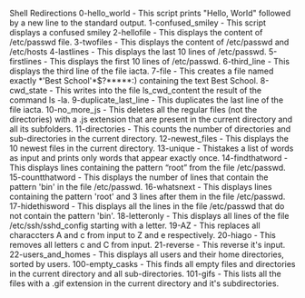 Shell Redirections
0-hello_world - This script prints "Hello, World" followed by a new line to the standard output.
1-confused_smiley - This script displays a confused smiley
2-hellofile - This displays the content of /etc/passwd file.
3-twofiles - This displays the content of /etc/passwd and /etc/hosts
4-lastlines - This displays the last 10 lines of /etc/passwd.
5-firstlines - This displays the first 10 lines of /etc/passwd.
6-third_line - This displays the third line of the file iacta.
7-file - This creates a file named exactly \*\'Best School\'\*$\?\*\*\*\*\*:) containing the text Best School.
8-cwd_state - This writes into the file ls_cwd_content the result of the command ls -la.
9-duplicate_last_line - This duplicates the last line of the file iacta.
10-no_more_js - This deletes all the regular files (not the directories) with a .js extension that are present in the current directory and all its subfolders.
11-directories - This counts the number of directories and sub-directories in the current directory.
12-newest_files - This displays the 10 newest files in the current directory.
13-unique - Thistakes a list of words as input and prints only words that appear exactly once.
14-findthatword - This displays lines containing the pattern “root” from the file /etc/passwd.
15-countthatword - This displays the number of lines that contain the pattern 'bin' in the file /etc/passwd.
16-whatsnext - This displays lines containing the pattern 'root' and 3 lines after them in the file /etc/passwd.
17-hidethisword - This displays all the lines in the file /etc/passwd that do not contain the pattern 'bin'.
18-letteronly - This displays all lines of the file /etc/ssh/sshd_config starting with a letter.
19-AZ - This replaces all characcters A and c from input to Z and e respectively.
20-hiago - This removes all letters c and C from input.
21-reverse - This reverse it's input.
22-users_and_homes - This displays all users and their home directories, sorted by users.
100-empty_casks - This finds all empty files and directories in the current directory and all sub-directories.
101-gifs - This lists all the files with a .gif extension in the current directory and it's subdirectories.
